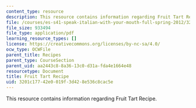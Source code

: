 ```yaml
---
content_type: resource
description: This resource contains information regarding Fruit Tart Recipe.
file: /courses/es-s41-speak-italian-with-your-mouth-full-spring-2012/3201c17742e0019f3d428e536c8cac5e_MITES_S41S12_recipe_12b.pdf
file_size: 933494
file_type: application/pdf
learning_resource_types: []
license: https://creativecommons.org/licenses/by-nc-sa/4.0/
ocw_type: OCWFile
parent_title: Recipes
parent_type: CourseSection
parent_uid: aa2443c8-8a36-13c0-d31a-fda4e1664e48
resourcetype: Document
title: Fruit Tart Recipe
uid: 3201c177-42e0-019f-3d42-8e536c8cac5e
---
```

This resource contains information regarding Fruit Tart Recipe.